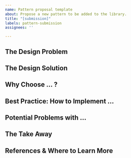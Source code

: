 ```yaml
---
name: Pattern proposal template
about: Propose a new pattern to be added to the library.
title: "[submission]"
labels: pattern-submission
assignees: ''

---
```


## The Design Problem

## The Design Solution

## Why Choose ... ?

## Best Practice: How to Implement ...

## Potential Problems with ...

## The Take Away

## References & Where to Learn More
